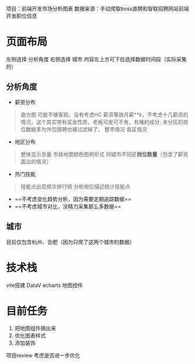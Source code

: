 项目：前端开发市场分析图表
数据来源：手动爬取boss直聘和智联招聘网站前端开发职位信息

# 页面布局
左侧选择 分析角度
右侧选择 城市
内容左上方可下拉选择数据时间段（实际采集的）

## 分析角度
* 薪资分布 
> 直方图 可能不够客观，没有考虑HC
> 薪资等效月薪**k，不考虑十几薪资的情况，这个其实带有奖金性质，老板可发可不发，有赌的成分; 未分区的岗位数据多为外包猎聘也被过滤掉了。
> 整市情况 各区情况
* 地区分布 
> 整体显示总量 市政地图颜色图例形式 
> 同城市不同区**岗位数量**（包含了薪资面议的情况）
* 热门技能
> 技能点出现频次排行榜
> 分析岗位描述统计技能点

* ==不考虑变化趋势分析，因为需要定期追踪数据==
* ==不考虑城市对比，没精力采集那么多数据==

## 城市
目前仅包含杭州、合肥（因为只爬了这两个城市的数据）

# 技术栈
vite搭建
DataV
echarts 地图控件


# 目前任务
1. 把地图组件搞出来
2. 优化图表样式
3. 添加装饰

项目review
考虑是否进一步优化